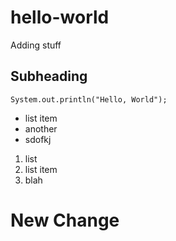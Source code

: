 # hello-world

Adding stuff

## Subheading


`System.out.println("Hello, World");`

* list item
* another
* sdofkj

1. list
2. list item
3. blah

# New Change

